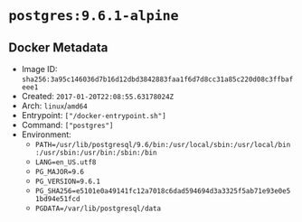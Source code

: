 # `postgres:9.6.1-alpine`

## Docker Metadata

- Image ID: `sha256:3a95c146036d7b16d12dbd3842883faa1f6d7d8cc31a85c220d08c3ffbafeee1`
- Created: `2017-01-20T22:08:55.63178024Z`
- Arch: `linux`/`amd64`
- Entrypoint: `["/docker-entrypoint.sh"]`
- Command: `["postgres"]`
- Environment:
  - `PATH=/usr/lib/postgresql/9.6/bin:/usr/local/sbin:/usr/local/bin:/usr/sbin:/usr/bin:/sbin:/bin`
  - `LANG=en_US.utf8`
  - `PG_MAJOR=9.6`
  - `PG_VERSION=9.6.1`
  - `PG_SHA256=e5101e0a49141fc12a7018c6dad594694d3a3325f5ab71e93e0e51bd94e51fcd`
  - `PGDATA=/var/lib/postgresql/data`
